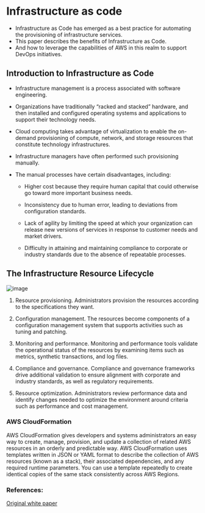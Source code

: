 # Infrastructure as code

- Infrastructure as Code has emerged as a best practice for automating the provisioning of infrastructure services. 
- This paper describes the benefits of Infrastructure as Code.
- And how to leverage the capabilities of AWS in this realm to support DevOps initiatives.

## Introduction to Infrastructure as Code

- Infrastructure management is a process associated with software engineering.
- Organizations have traditionally “racked and stacked” hardware, and then installed and configured operating systems and applications to support their technology needs. 
- Cloud computing takes advantage of virtualization to enable the on-demand provisioning of compute, network, and storage resources that constitute technology infrastructures.

- Infrastructure managers have often performed such provisioning manually. 
- The manual processes have certain disadvantages, including:
    
     - Higher cost because they require human capital that could otherwise go toward more important business needs.
     - Inconsistency due to human error, leading to deviations from configuration standards.
    
     - Lack of agility by limiting the speed at which your organization can release new versions of services in response to customer needs and market drivers.
     - Difficulty in attaining and maintaining compliance to corporate or industry standards due to the absence of repeatable processes.


## The Infrastructure Resource Lifecycle

![image](https://user-images.githubusercontent.com/23625821/133917214-9c20040a-f476-4857-8aa8-2ca9fec2e7f9.png)

1. Resource provisioning. Administrators provision the resources according to the specifications they want.
2. Configuration management. The resources become components of a configuration management system that supports activities such as tuning and patching.

3. Monitoring and performance. Monitoring and performance tools validate the operational status of the resources by examining items such as metrics, synthetic transactions, and log files.
4. Compliance and governance. Compliance and governance frameworks drive additional validation to ensure alignment with corporate and industry standards, as well as regulatory requirements.

5. Resource optimization. Administrators review performance data and identify changes needed to optimize the environment around criteria such as performance and cost management.

### AWS CloudFormation
AWS CloudFormation gives developers and systems administrators an easy way to create, manage, provision, and update a collection of related AWS resources in an orderly and predictable way. AWS CloudFormation uses templates written in JSON or YAML format to describe the collection of AWS resources (known as a stack), their associated dependencies, and any required runtime parameters. You can use a template repeatedly to create identical copies of the same stack consistently across AWS Regions.

























































### References:

<a href="https://d0.awsstatic.com/whitepapers/DevOps/infrastructure-as-code.pdf"> Original white paper </a>





